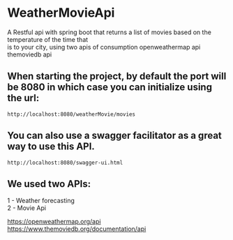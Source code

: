 # WeatherMovieApi
 A Restful api with spring boot that returns a list of movies based on the temperature of the time that<br/> is to your city, using two apis of consumption openweathermap api themoviedb api


## When starting the project, by default the port will be 8080 in which case you can initialize using the url:
```
http://localhost:8080/weatherMovie/movies
```

## You can also use a swagger facilitator as a great way to use this API.
```
http://localhost:8080/swagger-ui.html
```

## We used two APIs:

1 - Weather forecasting<br/>
2 - Movie Api<br/>

https://openweathermap.org/api
https://www.themoviedb.org/documentation/api

